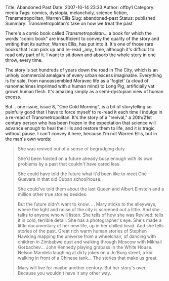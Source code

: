 Title: Abandoned Past
Date: 2007-10-14 23:33
Author: offby1
Category: media
Tags: comics, dystopia, melancholy, science fiction, Transmetropolitan, Warren Ellis
Slug: abandoned-past
Status: published
Summary: Transmetropolitan's take on how we treat the past

There's a comic book called _Transmetropolitan_... a book for which
the words "comic book" are insufficient to convey the quality of the
story and writing that its author, Warren Ellis, has put into it. It's
one of those rare books that I can pick up and re-read \_any\_ time,
although it's difficult to read only part of it. I want to sit down and
absorb the whole story in one throw, every time.

The story is set hundreds of years down the road in The City, which is
an unholy commercial amalgam of every urban excess imaginable.
Everything is for sale, from nanoassembled Moravec life as a 'foglet' (a
cloud of nanomachines imprinted with a human mind) to Long Pig,
artificially vat grown human flesh. It's amazing simply as a
semi-dystopian view of human excess.

But... one issue, issue 8, "One Cold Morning", is a bit of storytelling
so painfully good that I have to force myself to re-read it each time I
indulge in a re-read of Transmetropolitan. It's the story of a
"revival," a 20th/21st century person who has been frozen in the
expectation that science will advance enough to heal their ills and
restore them to life, and it is tragic without pause. I can't convey it
here, because I'm not Warren Ellis, but in the man's own words:

> She was revived out of a sense of begrudging duty.
> 
> She'd been foisted on a future already busy enough with its own problems by a past that couldn't have cared less.
> 
> She could have told the future what it'd been like to meet Che Guevara in that old Cuban schoolhouse.
> 
> She could've told them about the last Queen and Albert Einstein and a million other true stories besides.
> 
> But the future didn't want to know.
> ...
> Mary sticks to the alleyways, where the light and noise of the city is screened out a little.
> And she talks to anyone who will listen. She tells of how she was Revived: tells it in cold, terrible detail. She has a photographer's eye. She's made a little documentary of her new life, up in her chilled head. And she tells stories of the past. Great rich warm human stories of Stephen Hawking mapping the universe from a wheelchair, of dancing with children in Zimbabwe dust and walking through Moscow with Mikhail Gorbachev... John Kennedy playing grabass in the White House. Nelson Mandela laughing at dirty jokes on a Jo'Burg street, a kid walking in front of a Chinese tank... The stories that make us great.
> 
> Mary will live for maybe another century. But her story's over. Because you wouldn't have it any other way.
